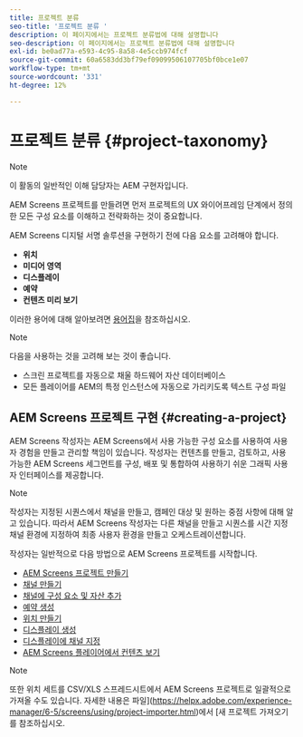 ```yaml
---
title: 프로젝트 분류
seo-title: '프로젝트 분류 '
description: 이 페이지에서는 프로젝트 분류법에 대해 설명합니다
seo-description: 이 페이지에서는 프로젝트 분류법에 대해 설명합니다
exl-id: be0ad77a-e593-4c95-8a58-4e5ccb974fcf
source-git-commit: 60a6583dd3bf79ef09099506107705bf0bce1e07
workflow-type: tm+mt
source-wordcount: '331'
ht-degree: 12%

---
```


# 프로젝트 분류 {#project-taxonomy}

>[!NOTE]
>
>이 활동의 일반적인 이해 담당자는 AEM 구현자입니다.

AEM Screens 프로젝트를 만들려면 먼저 프로젝트의 UX 와이어프레임 단계에서 정의한 모든 구성 요소를 이해하고 전략화하는 것이 중요합니다.

AEM Screens 디지털 서명 솔루션을 구현하기 전에 다음 요소를 고려해야 합니다.

* **위치**
* **미디어 영역**
* **디스플레이**
* **예약**
* **컨텐츠 미리 보기**

이러한 용어에 대해 알아보려면 [용어집](https://helpx.adobe.com/experience-manager/6-5/screens/using/screens-glossary.html)을 참조하십시오.

>[!NOTE]
>
>다음을 사용하는 것을 고려해 보는 것이 좋습니다.
>
>* 스크린 프로젝트를 자동으로 채울 하드웨어 자산 데이터베이스
>* 모든 플레이어를 AEM의 특정 인스턴스에 자동으로 가리키도록 텍스트 구성 파일


## AEM Screens 프로젝트 구현 {#creating-a-project}

AEM Screens 작성자는 AEM Screens에서 사용 가능한 구성 요소를 사용하여 사용자 경험을 만들고 관리할 책임이 있습니다. 작성자는 컨텐츠를 만들고, 검토하고, 사용 가능한 AEM Screens 세그먼트를 구성, 배포 및 통합하여 사용하기 쉬운 그래픽 사용자 인터페이스를 제공합니다.

>[!NOTE]
>
>작성자는 지정된 시퀀스에서 채널을 만들고, 캠페인 대상 및 원하는 중점 사항에 대해 알고 있습니다. 따라서 AEM Screens 작성자는 다른 채널을 만들고 시퀀스를 시간 지정 채널 환경에 지정하여 최종 사용자 환경을 만들고 오케스트레이션합니다.

작성자는 일반적으로 다음 방법으로 AEM Screens 프로젝트를 시작합니다.

* [AEM Screens 프로젝트 만들기](https://helpx.adobe.com/experience-manager/6-5/screens/using/creating-a-screens-project.html)
* [채널 만들기](https://helpx.adobe.com/experience-manager/6-5/screens/using/managing-channels.html)
* [채널에 구성 요소 및 자산 추가](https://helpx.adobe.com/experience-manager/6-5/screens/using/adding-components-to-a-channel.html)
* [예약 생성](https://helpx.adobe.com/experience-manager/6-5/screens/using/managing-schedules.html)
* [위치 만들기](https://helpx.adobe.com/experience-manager/6-5/screens/using/managing-locations.html)
* [디스플레이 생성](https://helpx.adobe.com/experience-manager/6-5/screens/using/managing-displays.html)
* [디스플레이에 채널 지정](https://helpx.adobe.com/experience-manager/6-5/screens/using/channel-assignment.html)
* [AEM Screens 플레이어에서 컨텐츠 보기](https://helpx.adobe.com/experience-manager/6-5/screens/using/working-with-screens-player.html)

>[!NOTE]
>또한 위치 세트를 CSV/XLS 스프레드시트에서 AEM Screens 프로젝트로 일괄적으로 가져올 수도 있습니다. 자세한 내용은 파일](https://helpx.adobe.com/experience-manager/6-5/screens/using/project-importer.html)에서 [새 프로젝트 가져오기 를 참조하십시오.
